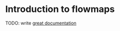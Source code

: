 # Introduction to flowmaps

TODO: write [great documentation](http://jacobian.org/writing/what-to-write/)
